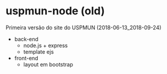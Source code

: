 # uspmun-node (old)
Primeira versão do site do USPMUN (2018-06-13_2018-09-24)
- back-end
  - node.js + express
  - template ejs
- front-end
  - layout em bootstrap
